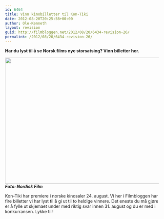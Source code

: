 ```yaml
---
id: 6464
title: Vinn kinobilletter til Kon-Tiki
date: 2012-08-20T20:25:58+00:00
author: Ole-Kenneth
layout: revision
guid: http://filmbloggen.net/2012/08/20/6434-revision-26/
permalink: /2012/08/20/6434-revision-26/
---
```

**Har du lyst til å se Norsk films nye storsatsing? Vinn billetter her.**<!--more-->

  
<a href="http://filmbloggen.net/?attachment_id=6435" rel="attachment wp-att-6435"><img class="alignnone size-large wp-image-6435" src="http://filmbloggen.net/wp-content/uploads//2012/08/kontiki-620x413.jpg" alt="" width="620" height="413" /></a>  
**_Foto: Nordisk Film_**

Kon-Tiki har premiere i norske kinosaler 24. august. Vi her i Filmbloggen har fire billetter vi har lyst til å gi ut til to heldige vinnere. Det eneste du må gjøre er å fylle ut skjemaet under med riktig svar innen 31. august og du er med i konkurransen. Lykke til!